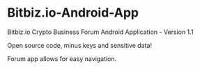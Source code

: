 Bitbiz.io-Android-App
=====================

Bitbiz.io Crypto Business Forum Android Application - Version 1.1


Open source code, minus keys and sensitive data!

Forum app allows for easy navigation.
